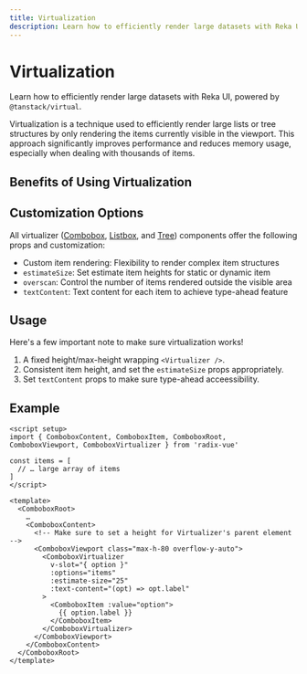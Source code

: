 ```yaml
---
title: Virtualization
description: Learn how to efficiently render large datasets with Reka UI, powered by `@tanstack/virtual`.
---
```


# Virtualization

<Description>

Learn how to efficiently render large datasets with Reka UI, powered by `@tanstack/virtual`.

</Description>

<Callout type="info" title="What is Virtualization?">

Virtualization is a technique used to efficiently render large lists or tree structures by only rendering the items currently visible in the viewport. This approach significantly improves performance and reduces memory usage, especially when dealing with thousands of items.

</Callout>

## Benefits of Using Virtualization

<Highlights
  :features="[
    'Improved Performance: Render thousands of items without lag',
    'Reduced Memory Usage: Only mount DOM nodes for visible items',
    'Better User Experience: Fast initial load times and responsive interactions',
  ]"
/>

## Customization Options

All virtualizer ([Combobox](/docs/components/combobox#virtualizer), [Listbox](/docs/components/listbox#virtualizer), and [Tree](/docs/components/tree#virtualizer)) components offer the following props and customization:

- Custom item rendering: Flexibility to render complex item structures
- `estimateSize`: Set estimate item heights for static or dynamic item
- `overscan`: Control the number of items rendered outside the visible area
- `textContent`: Text content for each item to achieve type-ahead feature

## Usage

Here's a few important note to make sure virtualization works!

1. A fixed height/max-height wrapping `<Virtualizer />`.
2. Consistent item height, and set the `estimateSize` props appropriately.
3. Set `textContent` props to make sure type-ahead acceessibility.

## Example

```vue
<script setup>
import { ComboboxContent, ComboboxItem, ComboboxRoot, ComboboxViewport, ComboboxVirtualizer } from 'radix-vue'

const items = [
  // … large array of items
]
</script>

<template>
  <ComboboxRoot>
    …
    <ComboboxContent>
      <!-- Make sure to set a height for Virtualizer's parent element -->
      <ComboboxViewport class="max-h-80 overflow-y-auto">
        <ComboboxVirtualizer
          v-slot="{ option }"
          :options="items"
          :estimate-size="25"
          :text-content="(opt) => opt.label"
        >
          <ComboboxItem :value="option">
            {{ option.label }}
          </ComboboxItem>
        </ComboboxVirtualizer>
      </ComboboxViewport>
    </ComboboxContent>
  </ComboboxRoot>
</template>
```
